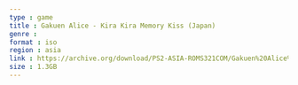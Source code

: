 ```yaml
---
type : game
title : Gakuen Alice - Kira Kira Memory Kiss (Japan)
genre : 
format : iso
region : asia
link : https://archive.org/download/PS2-ASIA-ROMS321COM/Gakuen%20Alice%20-%20Kira%20Kira%20Memory%20Kiss%20%28Japan%29.7z
size : 1.3GB
---
```

